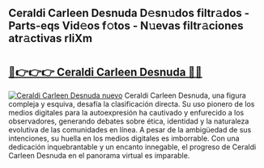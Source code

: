 ## Ceraldi Carleen Desnuda D𝚎sn𝚞dos filtr𝚊dos - Parts-eqs Vid𝚎os f𝚘tos - N𝚞evas filtr𝚊ciones atr𝚊ctivas rIiXm

# <h2><a href="http://mb5k5y4.tromn.icu/?c=Ceraldi+Carleen+Desnuda">🔗👉👉👉 Ceraldi Carleen Desnuda 🔗🔗</a></h2>

[![Ceraldi Carleen Desnuda nuevo](https://i.imgur.com/pEAQMta.gif)](http://mb5k5y4.tromn.icu/?c=Ceraldi+Carleen+Desnuda)
Ceraldi Carleen Desnuda, una figura compleja y esquiva, desafía la clasificación directa. Su uso pionero de los medios digitales para la autoexpresión ha cautivado y enfurecido a los observadores, generando debates sobre ética, identidad y la naturaleza evolutiva de las comunidades en línea. A pesar de la ambigüedad de sus intenciones, su huella en los medios digitales es imborrable. Con una dedicación inquebrantable y un encanto innegable, el progreso de Ceraldi Carleen Desnuda en el panorama virtual es imparable.
